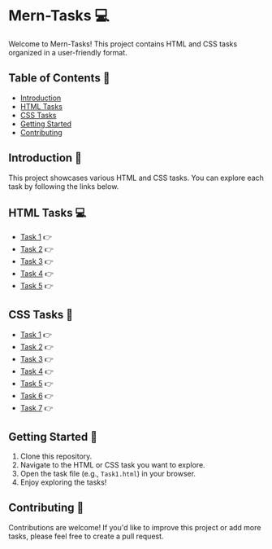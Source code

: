 # Mern-Tasks :computer:

Welcome to Mern-Tasks! This project contains HTML and CSS tasks organized in a user-friendly format.

## Table of Contents :bookmark_tabs:

- [Introduction](#introduction)
- [HTML Tasks](#html-tasks)
- [CSS Tasks](#css-tasks)
- [Getting Started](#getting-started)
- [Contributing](#contributing)

## Introduction :page_facing_up:

This project showcases various HTML and CSS tasks. You can explore each task by following the links below.

## HTML Tasks :computer:

- [Task 1](HTML/Task1.html) :point_right:
- [Task 2](HTML/Task2.html) :point_right:
- [Task 3](HTML/Task3.html) :point_right:
- [Task 4](HTML/Task4.html) :point_right:
- [Task 5](HTML/Task5.html) :point_right:

## CSS Tasks :art:

- [Task 1](CSS/Task1.html) :point_right:
- [Task 2](CSS/Task2.html) :point_right:
- [Task 3](CSS/Task3.html) :point_right:
- [Task 4](CSS/Task4.html) :point_right:
- [Task 5](CSS/Task5.html) :point_right:
- [Task 6](CSS/Task6.html) :point_right:
- [Task 7](CSS/Task7.html) :point_right:

## Getting Started :rocket:

1. Clone this repository.
2. Navigate to the HTML or CSS task you want to explore.
3. Open the task file (e.g., `Task1.html`) in your browser.
4. Enjoy exploring the tasks!

## Contributing :handshake:

Contributions are welcome! If you'd like to improve this project or add more tasks, please feel free to create a pull request.
